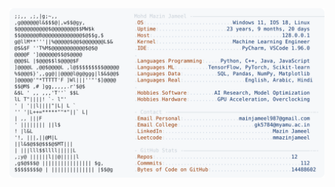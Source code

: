 <picture>
  <source srcset="https://raw.githubusercontent.com/mmazinjameel/mmazinjameel/main/dark_mode.svg?v=1756124449" media="(prefers-color-scheme: dark)">
  <img src="https://raw.githubusercontent.com/mmazinjameel/mmazinjameel/main/light_mode.svg?v=1756124449">
</picture>
